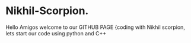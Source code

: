 # Nikhil-Scorpion.
Hello Amigos welcome to our GITHUB PAGE {coding with Nikhil scorpion, lets start our code using python and C++ 
